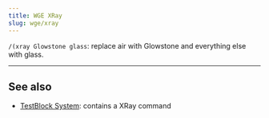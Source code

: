 ```yaml
---
title: WGE XRay
slug: wge/xray
---
```


`/(xray Glowstone glass`: replace air with Glowstone and everything else with glass.

---

## See also

- [TestBlock System][]: contains a XRay command


[TestBlock System]: #area/tb

